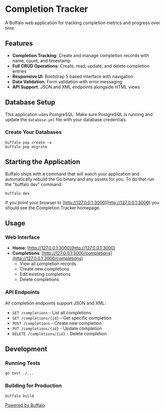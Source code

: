 # Completion Tracker

A Buffalo web application for tracking completion metrics and progress over time.

## Features

- **Completion Tracking**: Create and manage completion records with name, count, and timestamp
- **Full CRUD Operations**: Create, read, update, and delete completion entries
- **Responsive UI**: Bootstrap 5 based interface with navigation
- **Data Validation**: Form validation with error messaging
- **API Support**: JSON and XML endpoints alongside HTML views

## Database Setup

This application uses PostgreSQL. Make sure PostgreSQL is running and update the `database.yml` file with your database credentials.

### Create Your Databases

```console
buffalo pop create -a
buffalo pop migrate
```

## Starting the Application

Buffalo ships with a command that will watch your application and automatically rebuild the Go binary and any assets for you. To do that run the "buffalo dev" command:

```console
buffalo dev
```

If you point your browser to [http://127.0.0.1:3000](http://127.0.0.1:3000) you should see the Completion Tracker homepage.

## Usage

### Web Interface
- **Home**: [http://127.0.0.1:3000](http://127.0.0.1:3000)
- **Completions**: [http://127.0.0.1:3000/completions](http://127.0.0.1:3000/completions)
  - View all completion records
  - Create new completions
  - Edit existing completions
  - Delete completions

### API Endpoints
All completion endpoints support JSON and XML:
- `GET /completions` - List all completions
- `GET /completions/{id}` - Get specific completion
- `POST /completions` - Create new completion
- `PUT /completions/{id}` - Update completion
- `DELETE /completions/{id}` - Delete completion

## Development

### Running Tests
```console
go test ./...
```

### Building for Production
```console
buffalo build
```

[Powered by Buffalo](http://gobuffalo.io)

